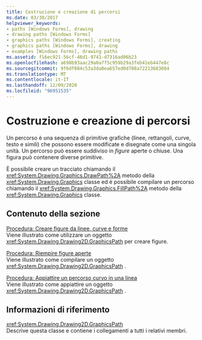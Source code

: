 ```yaml
---
title: Costruzione e creazione di percorsi
ms.date: 03/30/2017
helpviewer_keywords:
- paths [Windows Forms], drawing
- drawing paths [Windows Forms]
- graphics paths [Windows Forms], creating
- graphics paths [Windows Forms], drawing
- examples [Windows Forms], drawing paths
ms.assetid: f16ec921-56cf-46d1-9741-d7316ad06b23
ms.openlocfilehash: a698b93aac29a0a7f5c959b29a3feb41eb447e8c
ms.sourcegitcommit: 9f6df084c53a3da0ea657ed0d708a72213683084
ms.translationtype: MT
ms.contentlocale: it-IT
ms.lasthandoff: 12/09/2020
ms.locfileid: "96951535"
---
```

# <a name="constructing-and-drawing-paths"></a>Costruzione e creazione di percorsi
Un percorso è una sequenza di primitive grafiche (linee, rettangoli, curve, testo e simili) che possono essere modificate e disegnate come una singola unità. Un percorso può essere suddiviso in *figure* aperte o chiuse. Una figura può contenere diverse primitive.  
  
 È possibile creare un tracciato chiamando il <xref:System.Drawing.Graphics.DrawPath%2A> metodo della <xref:System.Drawing.Graphics> classe ed è possibile compilare un percorso chiamando il <xref:System.Drawing.Graphics.FillPath%2A> metodo della <xref:System.Drawing.Graphics> classe.  
  
## <a name="in-this-section"></a>Contenuto della sezione  
 [Procedura: Creare figure da linee, curve e forme](how-to-create-figures-from-lines-curves-and-shapes.md)  
 Viene illustrato come utilizzare un oggetto <xref:System.Drawing.Drawing2D.GraphicsPath> per creare figure.  
  
 [Procedura: Riempire figure aperte](how-to-fill-open-figures.md)  
 Viene illustrato come compilare un oggetto <xref:System.Drawing.Drawing2D.GraphicsPath> .  
  
 [Procedura: Appiattire un percorso curvo in una linea](how-to-flatten-a-curved-path-into-a-line.md)  
 Viene illustrato come appiattire un oggetto <xref:System.Drawing.Drawing2D.GraphicsPath> .  
  
## <a name="reference"></a>Informazioni di riferimento  
 <xref:System.Drawing.Drawing2D.GraphicsPath>  
 Descrive questa classe e contiene i collegamenti a tutti i relativi membri.
